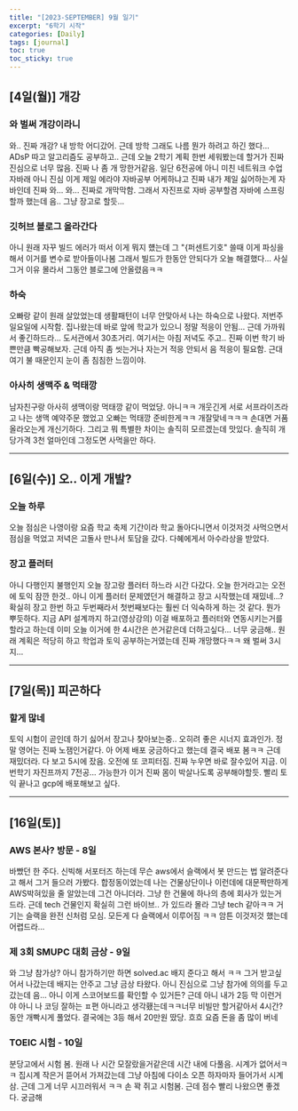 ```yaml
---
title: "[2023-SEPTEMBER] 9월 일기"
excerpt: "6학기 시작"
categories: [Daily]
tags: [journal]
toc: true
toc_sticky: true
---
```


## [4일(월)] 개강
### 와 벌써 개강이라니
와.. 진짜 개강? 내 방학 어디갔어. 근데 방학 그래도 나름 뭔가 하려고 하긴 했다... ADsP 따고 알고리즘도 공부하고.. 근데 오늘 2학기 계획 한번 세워봤는데 할거가 진짜 진심으로 너무 많음. 진짜 나 좀 개 망한거같음. 일단 6전공에 아니 미친 네트워크 수업 자바래 아니 진심 이게 제일 에라야 자바공부 어케하냐고 진짜 내가 제일 싫어하는게 자바인데 진짜 와... 와... 진짜로 개막막함. 그래서 자진프로 자바 공부할겸 자바에 스프링할까 했는데 음.. 그냥 장고로 할듯...

### 깃허브 블로그 올라간다
아니 원래 자꾸 빌드 에러가 떠서 이게 뭐지 헀는데 그 "{퍼센트기호" 쓸때 이게 파싱을해서 이거를 변수로 받아들이나봄 그래서 빌드가 한동안 안되다가 오늘 해결했다... 사실 그거 이유 몰라서 그동안 블로그에 안올렸음ㅋㅋ

### 하숙
오빠랑 같이 원래 살았었는데 생활패턴이 너무 안맞아서 나는 하숙으로 나왔다. 저번주 일요일에 시작함. 집나왔는데 바로 앞에 학교가 있으니 정말 적응이 안됨... 근데 가까워서 좋긴하드라... 도서관에서 30초거리. 여기서는 아침 저녁도 주고.. 진짜 이번 학기 바쁜만큼 빡공해보자. 근데 아직 좀 씻는거나 자는거 적응 안되서 음 적응이 필요함. 근대 여기 불 때문인지 눈이 좀 침침한 느낌이야.

### 아사히 생맥주 & 먹태깡
남자친구랑 아사히 생맥이랑 먹태깡 같이 먹었당. 아니ㅋㅋ 개웃긴게 서로 서프라이즈라고 나는 생맥 예약주문 했었고 오빠는 먹태깡 준비한게ㅋㅋ 개잘맞네ㅋㅋㅋ 손대면 거품 올라오는게 개신기하다. 그리고 뭐 특별한 차이는 솔직히 모르겠는데 맛있다. 솔직히 개당가격 3천 얼마인데 그정도면 사먹을만 하다.

***

## [6일(수)] 오.. 이게 개발?
### 오늘 하루
오늘 점심은 나영이랑 요즘 학교 축제 기간이라 학교 돌아다니면서 이것저것 사먹으면서 점심을 먹었고 저녁은 고돌사 만나서 토담을 갔다. 다혜에게서 아수라상을 받았다.

### 장고 플러터
아니 다행인지 불행인지 오늘 장고랑 플러터 하느라 시간 다갔다. 오늘 한거라고는 오전에 토익 잠깐 한것.. 아니 이게 플러터 문제였던거 해결하고 장고 시작했는데 재밌네...? 확실히 장고 한번 하고 두번째라서 첫번째보다는 훨씬 더 익숙하게 하는 것 같다. 뭔가 뿌듯하다. 지금 API 설계까지 하고(영상강의) 이걸 배포하고 플러터와 연동시키는거를 할라고 하는데 이미 오늘 이거에 한 4시간은 쓴거같은데 더하고싶다... 너무 궁금해.. 원래 계획은 적당히 하고 학업과 토익 공부하는거였는데 진짜 개망했다ㅋㅋ 왜 벌써 3시지...

***

## [7일(목)] 피곤하다
### 할게 많네
토익 시험이 곧인데 하기 싫어서 장고나 찾아보는중.. 오히려 좋은 시너지 효과인가. 정말 영어는 진짜 노잼인거같다. 아 어제 배포 궁금하다고 했는데 결국 배포 봄ㅋㅋ 근데 재밌더라. 다 보고 5시에 잤음. 오전에 또 코피터짐. 진짜 누우면 바로 잘수있어 지금. 이번학기 자진프까지 7전공... 가능한가 이거 진짜 몸이 박살나도록 공부해야할듯. 빨리 토익 끝나고 gcp에 배포해보고 싶다.

*** 

## [16일(토)]
### AWS 본사? 방문 - 8일
바빴던 한 주다. 신빅해 서포터즈 하는데 무슨 aws에서 슬랙에서 봇 만드는 법 알려준다고 해서 그거 들으러 가봤다. 합정동이었는데 나는 건물상단이나 이런데에 대문짝만하게 AWS박혀있을 줄 알았는데 그건 아니더라. 그냥 한 건물에 하나의 층에 회사가 있는거드라. 근데 tech 건물인지 확실히 그런 바이브.. 가 있드라 몰라 그냥 tech 같아ㅋㅋ 거기는 슬랙을 완전 신처럼 모심. 모든게 다 슬랙에서 이루어짐 ㅋㅋ 암튼 이것저것 했는데 어렵드라...

### 제 3회 SMUPC 대회 금상 - 9일
와 그냥 참가상? 아니 참가하기만 하면 solved.ac 배지 준다고 해서 ㅋㅋ 그거 받고싶어서 나갔는데 배지는 안주고 그냥 금상 타왔다. 아니 진심으로 그냥 참가에 의의를 두고 갔는데 음... 아니 이게 스코어보드를 확인할 수 있거든? 근데 아니 내가 2등 막 이런거야 아니 나 코딩 잘하는 ㅍ편 아니라고 생각횄는데ㅋㅋ너무 비빌만 할거같아서 4시간? 동안 개빡시게 풀었다. 결국에는 3등 해서 20만원 땄당. 흐흐 요즘 돈을 좀 많이 버네

### TOEIC 시험 - 10일
분당고에서 시험 봄. 원래 나 시간 모잘랐을거같은데 시간 내에 다풀음. 시계가 없어서ㅋㅋ 집시계 작은거 뜯어서 가져갔는데 그냥 아침에 다이소 오픈 하자마자 들어가서 시계 삼. 근데 그게 너무 시끄러워서 ㅋㅋ 손 꽉 쥐고 시험봄. 근데 점수 빨리 나왔으면 좋겠다. 궁금해
